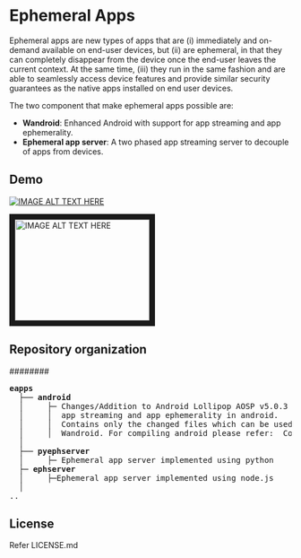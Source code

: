 Ephemeral Apps
=================
Ephemeral apps are new types of apps that are (i) immediately and on-demand available
on end-user devices, but (ii) are ephemeral, in that they
can completely disappear from the device once the end-user
leaves the current context. At the same time, (iii) they run
in the same fashion and are able to seamlessly access device
features and provide similar security guarantees as the native
apps installed on end user devices.

The two component that make ephemeral apps possible are:
- **Wandroid**: Enhanced Android with support for app streaming and app ephemerality.
- **Ephemeral app server**: A two phased app streaming server to decouple of apps from devices.

Demo
------
[![IMAGE ALT TEXT HERE](http://img.youtube.com/vi/ggEDYt9Wdsw/0.jpg)](http://www.youtube.com/watch?v=ggEDYt9Wdsw)


<a href="http://www.youtube.com/watch?feature=player_embedded&v=ggEDYt9Wdsw
" target="_blank"><img src="http://img.youtube.com/vi/ggEDYt9Wdsw/0.jpg" 
alt="IMAGE ALT TEXT HERE" width="240" height="180" border="10" /></a>

Repository organization
--------------------------------------------
########
<pre>
<b>eapps</b>
  ├── <b>android</b>
  │		├─ Changes/Addition to Android Lollipop AOSP v5.0.3 required to support 
  │     │  app streaming and app ephemerality in android.
  │     │  Contains only the changed files which can be used to compile your own 
  │     │  Wandroid. For compiling android please refer: <a href: https://source.android.com/source/building.html="_blank"</a> Compiling android.
  │ 
  ├── <b>pyephserver</b>
  │     ├─ Ephemeral app server implemented using python
  ├─ <b>ephserver</b> 
  │		├─Ephemeral app server implemented using node.js
  │
..
</pre> 


License
---------
Refer LICENSE.md